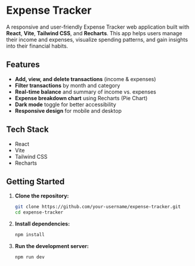 # Expense Tracker

A responsive and user-friendly Expense Tracker web application built with **React**, **Vite**, **Tailwind CSS**, and **Recharts**. This app helps users manage their income and expenses, visualize spending patterns, and gain insights into their financial habits.

## Features

- **Add, view, and delete transactions** (income & expenses)
- **Filter transactions** by month and category
- **Real-time balance** and summary of income vs. expenses
- **Expense breakdown chart** using Recharts (Pie Chart)
- **Dark mode** toggle for better accessibility
- **Responsive design** for mobile and desktop

## Tech Stack

- React
- Vite
- Tailwind CSS
- Recharts

## Getting Started

1. **Clone the repository:**
   ```bash
   git clone https://github.com/your-username/expense-tracker.git
   cd expense-tracker
   ```

2. **Install dependencies:**
   ```bash
   npm install
   ```

3. **Run the development server:**
   ```bash
   npm run dev
   ```